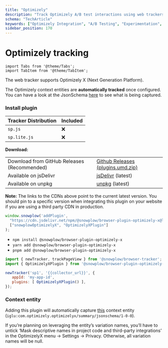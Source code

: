 ```yaml
---
title: "Optimizely"
description: "Track Optimizely A/B test interactions using web trackers for experimentation and behavioral analytics."
schema: "TechArticle"
keywords: ["Optimizely Integration", "A/B Testing", "Experimentation", "Test Analytics", "Conversion Testing", "Optimization"]
sidebar_position: 170
---
```


# Optimizely tracking

```mdx-code-block
import Tabs from '@theme/Tabs';
import TabItem from '@theme/TabItem';
```

The web tracker supports Optimizely X (Next Generation Platform).

The Optimizely context entities are **automatically tracked** once configured.
You can have a look at the JsonSchema [here](https://github.com/snowplow/iglu-central/blob/master/schemas/com.optimizely.optimizelyx/summary/jsonschema/1-0-0) to see what is being captured.

### Install plugin

<Tabs groupId="platform" queryString>
  <TabItem value="js" label="JavaScript (tag)" default>

| Tracker Distribution | Included |
| -------------------- | -------- |
| `sp.js`              | ❌        |
| `sp.lite.js`         | ❌        |

**Download:**

<table className="has-fixed-layout"><tbody><tr><td>Download from GitHub Releases (Recommended)</td><td><a href="https://github.com/snowplow/snowplow-javascript-tracker/releases" target="_blank" rel="noreferrer noopener">Github Releases (plugins.umd.zip)</a></td></tr><tr><td>Available on jsDelivr</td><td><a href="https://cdn.jsdelivr.net/npm/@snowplow/browser-plugin-optimizely-x@latest/dist/index.umd.min.js" target="_blank" rel="noreferrer noopener">jsDelivr</a> (latest)</td></tr><tr><td>Available on unpkg</td><td><a href="https://unpkg.com/@snowplow/browser-plugin-optimizely-x@latest/dist/index.umd.min.js" target="_blank" rel="noreferrer noopener">unpkg</a> (latest)</td></tr></tbody></table>

**Note:** The links to the CDNs above point to the current latest version. You should pin to a specific version when integrating this plugin on your website if you are using a third party CDN in production.

```javascript
window.snowplow('addPlugin',
  "https://cdn.jsdelivr.net/npm/@snowplow/browser-plugin-optimizely-x@latest/dist/index.umd.min.js",
  ["snowplowOptimizelyX", "OptimizelyXPlugin"]
);
```

  </TabItem>
  <TabItem value="browser" label="Browser (npm)">

- `npm install @snowplow/browser-plugin-optimizely-x`
- `yarn add @snowplow/browser-plugin-optimizely-x`
- `pnpm add @snowplow/browser-plugin-optimizely-x`

```javascript
import { newTracker, trackPageView } from '@snowplow/browser-tracker';
import { OptimizelyXPlugin } from '@snowplow/browser-plugin-optimizely-x';

newTracker('sp1', '{{collector_url}}', {
   appId: 'my-app-id',
   plugins: [ OptimizelyXPlugin() ],
});
```

  </TabItem>
</Tabs>


### Context entity

Adding this plugin will automatically capture [this](https://github.com/snowplow/iglu-central/blob/master/schemas/com.optimizely.optimizelyx/summary/jsonschema/1-0-0) context entity (`iglu:com.optimizely.optimizelyx/summary/jsonschema/1-0-0`).

If you’re planning on leveraging the entity’s variation names, you’ll have to untick ‘Mask descriptive names in project code and third-party integrations’ in the OptimizelyX menu -> Settings -> Privacy. Otherwise, all variation names will be null.
